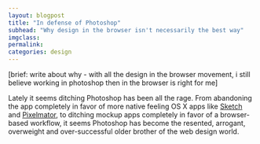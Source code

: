 ```yaml
---
layout: blogpost
title: "In defense of Photoshop"
subhead: "Why design in the browser isn't necessarily the best way"
imgclass:
permalink:
categories: design
---
```


[brief: write about why - with all the design in the browser movement, i still believe working in photoshop then in the browser is right for me]

Lately it seems ditching Photoshop has been all the rage. From abandoning the app completely in favor of more native feeling OS X apps like [Sketch]() and [Pixelmator](), to ditching mockup apps completely in favor of a browser-based workflow, it seems Photoshop has become the resented, arrogant, overweight and over-successful older brother of the web design world.
